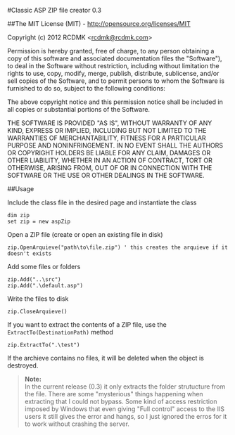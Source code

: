 #Classic ASP ZIP file creator 0.3

##The MIT License (MIT) - http://opensource.org/licenses/MIT

Copyright (c) 2012 RCDMK &lt;rcdmk@rcdmk.com&gt;

Permission is hereby granted, free of charge, to any person obtaining
a copy of this software and associated documentation files the
"Software"), to deal in the Software without restriction, including
without limitation the rights to use, copy, modify, merge, publish, distribute, sublicense, and/or sell copies of the Software, and to
permit persons to whom the Software is furnished to do so, subject
to the following conditions:

The above copyright notice and this permission notice shall be
included in all copies or substantial portions of the Software.

THE SOFTWARE IS PROVIDED "AS IS", WITHOUT WARRANTY OF ANY KIND,
EXPRESS OR IMPLIED, INCLUDING BUT NOT LIMITED TO THE WARRANTIES OF
MERCHANTABILITY, FITNESS FOR A PARTICULAR PURPOSE AND NONINFRINGEMENT.
IN NO EVENT SHALL THE AUTHORS OR COPYRIGHT HOLDERS BE LIABLE FOR ANY
CLAIM, DAMAGES OR OTHER LIABILITY, WHETHER IN AN ACTION OF CONTRACT,
TORT OR OTHERWISE, ARISING FROM, OUT OF OR IN CONNECTION WITH THE
SOFTWARE OR THE USE OR OTHER DEALINGS IN THE SOFTWARE.


##Usage

Include the class file in the desired page and instantiate the class

    dim zip
    set zip = new aspZip

Open a ZIP file (create or open an existing file in disk)
	
    zip.OpenArquieve("path\to\file.zip") ' this creates the arquieve if it doesn't exists

Add some files or folders

    zip.Add("..\src")
    zip.Add(".\default.asp")
    
Write the files to disk

    zip.CloseArquieve()

If you want to extract the contents of a ZIP file, use the `ExtractTo(DestinationPath)` method

    zip.ExtractTo(".\test")

If the archieve contains no files, it will be deleted when the object is destroyed.
	
>**Note:**  
>In the current release (0.3) it only extracts the folder strutucture from the file. There are
some "mysterious" things happening when extracting that I could not bypass. Some kind of
access restriction imposed by Windows that even giving "Full control" access to the IIS users
it still gives the error and hangs, so I just ignored the erros for it to work without crashing
the server.

